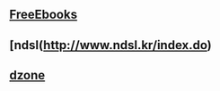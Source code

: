 ## [FreeEbooks](https://www.packtpub.com/packt/offers/free-learning)

## [ndsl(http://www.ndsl.kr/index.do)

## [dzone](https://dzone.com)
